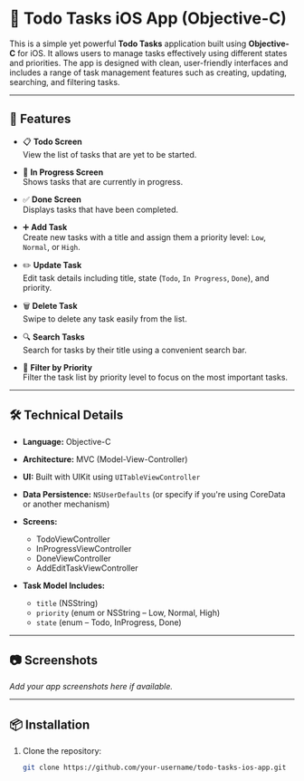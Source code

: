
# 📝 Todo Tasks iOS App (Objective-C)

This is a simple yet powerful **Todo Tasks** application built using **Objective-C** for iOS. It allows users to manage tasks effectively using different states and priorities. The app is designed with clean, user-friendly interfaces and includes a range of task management features such as creating, updating, searching, and filtering tasks.

---

## 🚀 Features

- 📋 **Todo Screen**  
  View the list of tasks that are yet to be started.

- 🔄 **In Progress Screen**  
  Shows tasks that are currently in progress.

- ✅ **Done Screen**  
  Displays tasks that have been completed.

- ➕ **Add Task**  
  Create new tasks with a title and assign them a priority level: `Low`, `Normal`, or `High`.

- ✏️ **Update Task**  
  Edit task details including title, state (`Todo`, `In Progress`, `Done`), and priority.

- 🗑️ **Delete Task**  
  Swipe to delete any task easily from the list.

- 🔍 **Search Tasks**  
  Search for tasks by their title using a convenient search bar.

- 🎯 **Filter by Priority**  
  Filter the task list by priority level to focus on the most important tasks.

---

## 🛠️ Technical Details

- **Language:** Objective-C  
- **Architecture:** MVC (Model-View-Controller)  
- **UI:** Built with UIKit using `UITableViewController`  
- **Data Persistence:** `NSUserDefaults` (or specify if you're using CoreData or another mechanism)  
- **Screens:**
  - TodoViewController
  - InProgressViewController
  - DoneViewController
  - AddEditTaskViewController

- **Task Model Includes:**
  - `title` (NSString)
  - `priority` (enum or NSString – Low, Normal, High)
  - `state` (enum – Todo, InProgress, Done)

---

## 📷 Screenshots

_Add your app screenshots here if available._

---

## 📦 Installation

1. Clone the repository:
   ```bash
   git clone https://github.com/your-username/todo-tasks-ios-app.git
